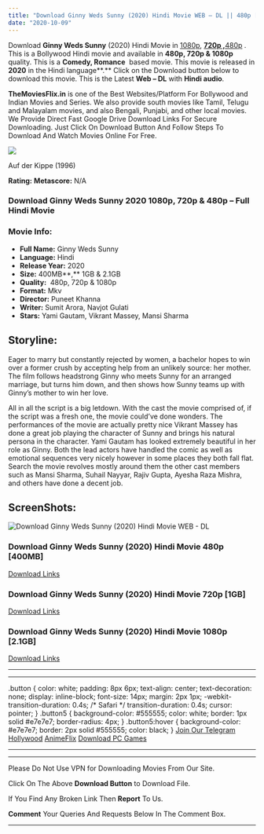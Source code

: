 ```yaml
---
title: "Download Ginny Weds Sunny (2020) Hindi Movie WEB – DL || 480p [400MB] || 720p [1GB] || 1080p [2.1GB]"
date: "2020-10-09"
---
```


Download **Ginny Weds Sunny** (2020) Hindi Movie in [1080p](https://1moviesflix.com/1080p-movies/), [**720p ,**](https://1moviesflix.com/720p-movies/)[480p](https://1moviesflix.com/480p-movies/) . This is a Bollywood Hindi movie and available in **480p, 720p & 1080p** quality. This is a **Comedy, Romance**  based movie. This movie is released in **2020** in the Hindi language**.** Click on the Download button below to download this movie. This is the Latest **Web – DL** with **Hindi audio**.

**TheMoviesFlix.in** is one of the Best Websites/Platform For Bollywood and Indian Movies and Series. We also provide south movies like Tamil, Telugu and Malayalam movies, and also Bengali, Punjabi, and other local movies. We Provide Direct Fast Google Drive Download Links For Secure Downloading. Just Click On Download Button And Follow Steps To Download And Watch Movies Online For Free.

[![](https://1moviesflix.com/wp-content/plugins/imdb-for-wordpress/assets/img/placeholder.png)](https://www.imdb.com/title/tt1054368/ "Auf der Kippe")

Auf der Kippe (1996)

**Rating:** **Metascore:** N/A

### Download Ginny Weds Sunny 2020 1080p, 720p & 480p – Full Hindi Movie

### Movie Info:

- **Full Name:** Ginny Weds Sunny
- **Language:** Hindi
- **Release Year:** 2020
- **Size:** 400MB**,** 1GB & 2.1GB
- **Quality:**  480p, 720p & 1080p
- **Format:** Mkv
- **Director:** Puneet Khanna
- **Writer:** Sumit Arora, Navjot Gulati
- **Stars:** Yami Gautam, Vikrant Massey, Mansi Sharma

## Storyline:

Eager to marry but constantly rejected by women, a bachelor hopes to win over a former crush by accepting help from an unlikely source: her mother. The film follows headstrong Ginny who meets Sunny for an arranged marriage, but turns him down, and then shows how Sunny teams up with Ginny’s mother to win her love.

All in all the script is a big letdown. With the cast the movie comprised of, if the script was a fresh one, the movie could’ve done wonders. The performances of the movie are actually pretty nice Vikrant Massey has done a great job playing the character of Sunny and brings his natural persona in the character. Yami Gautam has looked extremely beautiful in her role as Ginny. Both the lead actors have handled the comic as well as emotional sequences very nicely however in some places they both fall flat. Search the movie revolves mostly around them the other cast members such as Mansi Sharma, Suhail Nayyar, Rajiv Gupta, Ayesha Raza Mishra, and others have done a decent job.

## ScreenShots:

![Download Ginny Weds Sunny (2020) Hindi Movie WEB - DL](https://i.imgur.com/mgBnuqM.jpg)

### Download Ginny Weds Sunny (2020) Hindi Movie 480p \[400MB\] 

[Download Links](https://1moviesflix.com?a270777880=L24rZEhWTDlXU0pYZmVFeTd6ME9CZmVLRFFXYWxKUVZROG5QVmxpMG5GTnFZUTdEQzBUZTE4TnN3VmVBRE5uWkVaTE1VWkhwaVJ6TTNEVGN3OXdFSVBmV3diSVBKRS9zRlV6TzNPRVVZTlE9)

### Download Ginny Weds Sunny (2020) Hindi Movie 720p \[1GB\]

[Download Links](https://1moviesflix.com?a270777880=L24rZEhWTDlXU0pYZmVFeTd6ME9CZmVLRFFXYWxKUVZROG5QVmxpMG5GTnFZUTdEQzBUZTE4TnN3VmVBRE5uWk9wL3drY1FpQ2JFVFc3czJtRGFRMnlObFhSMkI5NzR0a2JtUE1pUGVqMDQ9)

### Download Ginny Weds Sunny (2020) Hindi Movie 1080p \[2.1GB\] 

[Download Links](https://1moviesflix.com?a270777880=L24rZEhWTDlXU0pYZmVFeTd6ME9CZmVLRFFXYWxKUVZROG5QVmxpMG5GTnFZUTdEQzBUZTE4TnN3VmVBRE5uWkZPWUk4bGNoelBkb3JGZHpkcWpFb2Q5UVpyU0UzOHFSL2YxQngxdE05Y1E9)

* * *

* * *

.button { color: white; padding: 8px 6px; text-align: center; text-decoration: none; display: inline-block; font-size: 14px; margin: 2px 1px; -webkit-transition-duration: 0.4s; /\* Safari \*/ transition-duration: 0.4s; cursor: pointer; } .button5 { background-color: #555555; color: white; border: 1px solid #e7e7e7; border-radius: 4px; } .button5:hover { background-color: #e7e7e7; border: 2px solid #555555; color: black; } [Join Our Telegram](http://gdrivepro.xyz/join.php) [Hollywood](https://moviesverse.com/) [AnimeFlix](https://animeflix.in/) [Download PC Games](https://gamesflix.net/)  

* * *

* * *

  

Please Do Not Use VPN for Downloading Movies From Our Site.

Click On The Above **Download Button** to Download File.

If You Find Any Broken Link Then **Report** To Us.

**Comment** Your Queries And Requests Below In The Comment Box.

* * *
